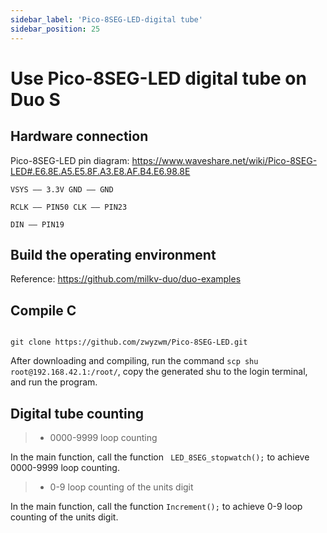 ```yaml
---
sidebar_label: 'Pico-8SEG-LED-digital tube'
sidebar_position: 25
---
```


# Use Pico-8SEG-LED digital tube on Duo S

## Hardware connection

Pico-8SEG-LED pin diagram: https://www.waveshare.net/wiki/Pico-8SEG-LED#.E6.8E.A5.E5.8F.A3.E8.AF.B4.E6.98.8E

```
VSYS —— 3.3V GND —— GND

RCLK —— PIN50 CLK —— PIN23

DIN —— PIN19
```

## Build the operating environment

Reference: https://github.com/milkv-duo/duo-examples

## Compile C

```

git clone https://github.com/zwyzwm/Pico-8SEG-LED.git

```
After downloading and compiling, run the command ` scp shu root@192.168.42.1:/root/ `, copy the generated shu to the login terminal, and run the program.

## Digital tube counting

> - 0000-9999 loop counting

In the main function, call the function ` LED_8SEG_stopwatch();` to achieve 0000-9999 loop counting.

> - 0-9 loop counting of the units digit

In the main function, call the function ` Increment(); ` to achieve 0-9 loop counting of the units digit.